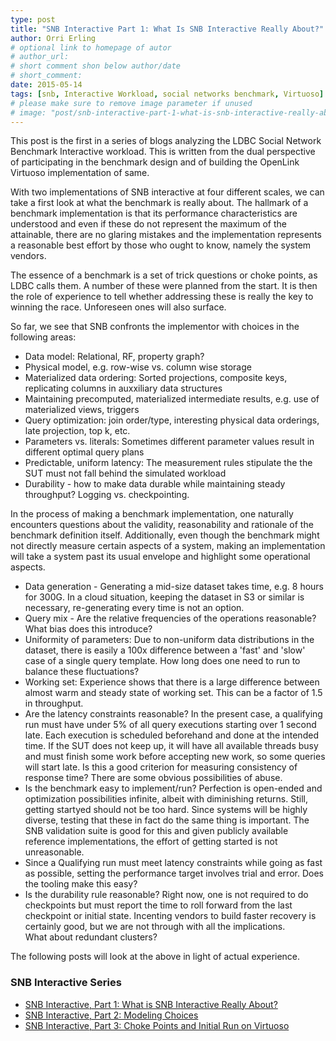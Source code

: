 ```yaml
---
type: post
title: "SNB Interactive Part 1: What Is SNB Interactive Really About?"
author: Orri Erling
# optional link to homepage of autor
# author_url: 
# short comment shon below author/date
# short_comment:
date: 2015-05-14
tags: [snb, Interactive Workload, social networks benchmark, Virtuoso]
# please make sure to remove image parameter if unused
# image: "post/snb-interactive-part-1-what-is-snb-interactive-really-about/featured.png" 
---
```


This post is the first in a series of blogs analyzing the LDBC Social
Network Benchmark Interactive workload. This is written from the dual
perspective of participating in the benchmark design and of building the
OpenLink Virtuoso implementation of same.    

With two implementations of SNB interactive at four different scales, we
can take a first look at what the benchmark is really about.  The
hallmark of a benchmark implementation is that its
performance characteristics are understood and even if these do not
represent the maximum of the attainable, there are no glaring mistakes
and the implementation represents a reasonable best effort by those who
ought to know, namely the system vendors.

The essence of a benchmark is a set of trick questions or choke points,
as LDBC calls them.  A number of these were planned from the start.  It
is then the role of experience to tell whether addressing these is
really the key to winning the race.  Unforeseen ones will also surface.

So far, we see that SNB confronts the implementor with choices in the
following areas:

* Data model:  Relational, RF, property graph? 
* Physical model, e.g. row-wise vs. column wise storage 
* Materialized data ordering:  Sorted projections, composite keys,
replicating columns in auxxiliary data structures 
* Maintaining precomputed, materialized intermediate results, e.g. use
of materialized views, triggers 
* Query optimization:  join order/type, interesting physical data
orderings, late projection, top k, etc.
* Parameters vs. literals:  Sometimes different parameter values  result
in different optimal query plans
* Predictable, uniform latency:  The measurement rules stipulate the the
SUT must not fall behind the simulated workload 
* Durability - how to make data durable while maintaining steady
throughput?  Logging vs. checkpointing.

In the process of making a benchmark implementation, one
naturally encounters questions about the validity, reasonability and
rationale of the benchmark definition itself.  Additionally, even though
the benchmark might not directly measure certain aspects of a system,
making an implementation will take a system past its usual envelope and
highlight some operational aspects.

* Data generation - Generating a mid-size dataset takes time, e.g. 8
hours for 300G.  In a cloud situation, keeping the dataset in S3 or
similar is necessary, re-generating every time is not an option.
* Query mix - Are the relative frequencies of the operations reasonable?
 What bias does this introduce?
* Uniformity of parameters:  Due to non-uniform data distributions in
the dataset, there is easily a 100x difference between a 'fast' and
'slow' case of a single query template.  How long does one need to run
to balance these fluctuations?
* Working set:  Experience shows that there is a large difference
between almost warm and steady state of working set. This can be a
factor of 1.5 in throughput.  
* Are the latency constraints reasonable?  In the present case, a
qualifying run must have  under 5% of all query executions starting over
1 second late.  Each execution is scheduled beforehand and done at the
intended time.   If the SUT does not keep up, it will have all available
threads busy and must finish some work before accepting new work, so
some queries will start late.  Is this a good criterion for measuring
consistency of response time?  There are some obvious possibilities of
abuse.
* Is the benchmark easy to implement/run?  Perfection is open-ended and
optimization possibilities infinite, albeit with diminishing returns.
 Still, getting startyed should not be too hard.  Since systems will be
highly diverse, testing that these in fact do the same thing is
important.  The SNB validation suite is good for this and given
 publicly available reference implementations, the effort of getting
started is not unreasonable.
* Since a Qualifying run must meet latency constraints while going as
fast as possible, setting the performance target involves trial and
error.  Does the tooling make this easy?  
* Is the durability rule reasonable?  Right now, one is not required to
do checkpoints but must report the time to roll forward from the last
checkpoint or initial state.  Incenting vendors to build faster recovery
is certainly good, but we are not through with all the implications.  
What about redundant clusters?  

The following posts will look at the above in light of actual
experience.

### SNB Interactive Series

* [SNB Interactive, Part 1: What is SNB Interactive Really About?](../snb-interactive-part-1-what-is-snb-interactive-really-about)
* [SNB Interactive, Part 2: Modeling Choices](../snb-interactive-part-2-modeling-choices)
* [SNB Interactive, Part 3: Choke Points and Initial Run on Virtuoso](../snb-interactive-part-3-choke-points-and-initial-run-on-virtuoso/)
